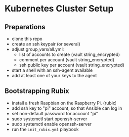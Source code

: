 # Kubernetes Cluster Setup

## Preparations

* clone this repo
* create an ssh keypair (or several)
* adjust group\_vars/all.yml:
  * list of accounts to create (vault string\_encrypted)
  * comment per account (vault string\_encrypted)
  * ssh public key per account (vault string\_encrypted)
* start a shell with an ssh-agent available
* add at least one of your keys to the agent

## Bootstrapping Rubix

* install a fresh Raspbian on the Raspberry Pi. (rubix)
* add ssh key to "pi" account, so that Ansible can log in
* set non-default password for account "pi"
* sudo systemctl start openssh-server
* sudo systemctl enable openssh-server
* run the ```init_rubix.yml``` playbook

